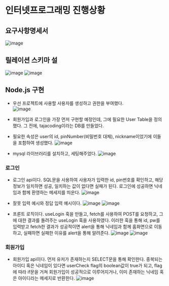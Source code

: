 # 인터넷프로그래밍 진행상황
## 요구사항명세서
![image](https://github.com/ChaeDoll/TIL/assets/108540812/b90e9064-bb77-4c47-aac9-fc58c13f3f90)

## 릴레이션 스키마 설
![image](https://github.com/ChaeDoll/TIL/assets/108540812/179f07cc-d2cf-4852-a8f7-d678963d11d5)
![image](https://github.com/ChaeDoll/TIL/assets/108540812/438a684a-e413-483d-aaf3-26904bfb5b5f)

## Node.js 구현
- 우선 프로젝트에 사용할 사용자를 생성하고 권한을 부여했다.  
![image](https://github.com/ChaeDoll/TIL/assets/108540812/5525475b-8b18-4b79-88f1-da282bf944f8)

- 회원가입과 로그인을 가장 먼저 구현할 예정인데, 그에 필요한 User Table을 정의했다. 그 전에, tajacoding이라는 DB를 만들었다.
- 필요한 속성은 user의 id, pinNumber(비밀번호 대체), nickname이었기에 이들을 포함하여 생성했다.
![image](https://github.com/ChaeDoll/TIL/assets/108540812/42bb5787-af96-49e9-af58-b9acef40e1a6)

- mysql 라이브러리를 설치하고, 세팅해주었다.
![image](https://github.com/ChaeDoll/TIL/assets/108540812/9a523293-e2e8-4f7d-bf09-24871695c2db)

### 로그인
- 로그인 api이다. SQL문을 사용하여 사용자가 입력한 id, pin번호를 확인하고, 해당 정보가 일치하면 성공, 일치하는 값이 없다면 실패가 된다. 로그인에 성공하면 닉네임과 함께 환영하는 메세지를 띄운다.
![image](https://github.com/ChaeDoll/TIL/assets/108540812/77f719d3-e416-4d64-b3d7-470e7568ae17)

- 잘못 입력 예시와 정답 입력 예시이다.
![image](https://github.com/ChaeDoll/TIL/assets/108540812/8b60d6c7-7761-4550-a753-9dea2fbf9ccf)
![image](https://github.com/ChaeDoll/TIL/assets/108540812/2d622973-fa37-43a7-9f27-6330dab5bb59)

- 프론트 로직이다. useLogin 훅을 만들고, fetch를 사용하여 POST를 요청하고, 그에 대한 결과를 돌려주는 useLogin 훅을 사용하였다. 이러한 훅을 통해 id, pw를 입력받고 fetch한 결과가 성공적이면 alert을 통해 닉네임과 함께 홈화면으로 이동하고, 실패하면 실패한 이유를 alert을 통해 알려준다.
![image](https://github.com/ChaeDoll/TIL/assets/108540812/34dca9db-2dcc-449b-8262-ea075ca609a5)
![image](https://github.com/ChaeDoll/TIL/assets/108540812/dd4b4bfe-7f05-4a9e-add0-fbab3c3c75a0)


### 회원가입
- 회원가입 api이다. 먼저 유저가 존재하는지 SELECT문을 통해 확인한다. 중복되는 아이디 혹은 닉네임이 있다면 userCheck flag의 boolean값이 true가 되고, flag에 따라 if문을 거쳐 회원가입이 성공적으로 이루어지거나, 이미 존재하는 닉네임 혹은 아이디라는 메세지로 반환한다.
![image](https://github.com/ChaeDoll/TIL/assets/108540812/969e15c6-443a-4324-8ffa-bd5e556a2628)
